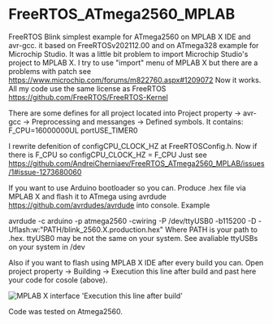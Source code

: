 # FreeRTOS_ATmega2560_MPLAB
 FreeRTOS Blink simplest example for ATmega2560 on MPLAB X IDE and avr-gcc.
 it based on FreeRTOSv202112.00 and on ATmega328 example for Microchip Studio. 
 It was a little bit problem to import Microchip Studio's project to MPLAB X. I try to use "import" menu of MPLAB X but there are a problems with patch see https://www.microchip.com/forums/m822760.aspx#1209072 Now it works.
 All my code use the same license as FreeRTOS https://github.com/FreeRTOS/FreeRTOS-Kernel

 There are some defines for all project located into Project property -> avr-gcc -> Preprocessing and messanges -> Defined symbols. It contains:
 F_CPU=16000000UL
 portUSE_TIMER0
 
 I rewrite defenition of configCPU_CLOCK_HZ at FreeRTOSConfig.h. Now if there is F_CPU so configCPU_CLOCK_HZ = F_CPU Just see https://github.com/AndreiCherniaev/FreeRTOS_ATmega2560_MPLAB/issues/1#issue-1273680060
 
 If you want to use Arduino bootloader so you can. Produce .hex file via MPLAB X and flash it  to ATmega using avrdude https://github.com/avrdudes/avrdude into console. Example
 
 avrdude -c arduino -p atmega2560 -cwiring -P /dev/ttyUSB0 -b115200 -D -Uflash:w:"PATH/blink_2560.X.production.hex"
Where PATH is your path to .hex.
ttyUSB0 may be not the same on your system. See avaliable ttyUSBs on your system in /dev

Also if you want to flash using MPLAB X IDE after every build you can. Open project property -> Building -> Execution this line after build and past here your code for cosole (above). 



![MPLAB X interface 'Execution this line after build'](https://user-images.githubusercontent.com/27889022/174094326-4f63ff8e-092f-4172-ac61-015955ba51cc.png)

Code was tested on Atmega2560.
